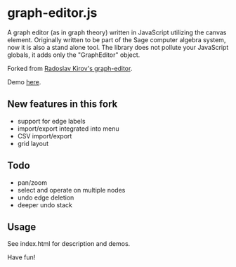 graph-editor.js
===============

A graph editor (as in graph theory) written in JavaScript utilizing the canvas
element. Originally written to be part of the Sage computer algebra system, now
it is also a stand alone tool. The library does not pollute your JavaScript
globals, it adds only the "GraphEditor" object.

Forked from [Radoslav Kirov's graph-editor](https://github.com/rkirov/graph-editor.js).

Demo [here](http://rfong.github.com/graph-editor.js).

New features in this fork
-----
+ support for edge labels
+ import/export integrated into menu
+ CSV import/export
+ grid layout

Todo
-----
+ pan/zoom
+ select and operate on multiple nodes
+ undo edge deletion
+ deeper undo stack

Usage
-----
See index.html for description and demos.

Have fun!
